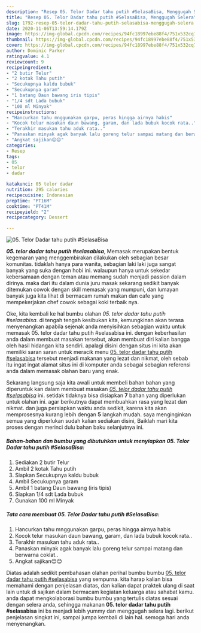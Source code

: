 ```yaml
---
description: "Resep 05. Telor Dadar tahu putih #SelasaBisa, Menggugah Selera"
title: "Resep 05. Telor Dadar tahu putih #SelasaBisa, Menggugah Selera"
slug: 1792-resep-05-telor-dadar-tahu-putih-selasabisa-menggugah-selera
date: 2020-11-06T13:59:14.179Z
image: https://img-global.cpcdn.com/recipes/94fc18997ebe88f4/751x532cq70/05-telor-dadar-tahu-putih-selasabisa-foto-resep-utama.jpg
thumbnail: https://img-global.cpcdn.com/recipes/94fc18997ebe88f4/751x532cq70/05-telor-dadar-tahu-putih-selasabisa-foto-resep-utama.jpg
cover: https://img-global.cpcdn.com/recipes/94fc18997ebe88f4/751x532cq70/05-telor-dadar-tahu-putih-selasabisa-foto-resep-utama.jpg
author: Dominic Parker
ratingvalue: 4.1
reviewcount: 9
recipeingredient:
- "2 butir Telur"
- "2 kotak Tahu putih"
- "Secukupnya kaldu bubuk"
- "Secukupnya garam"
- "1 batang Daun bawang iris tipis"
- "1/4 sdt Lada bubuk"
- "100 ml Minyak"
recipeinstructions:
- "Hancurkan tahu mnggunakan garpu, peras hingga airnya habis"
- "Kocok telur masukan daun bawang, garam, dan lada bubuk kocok rata.."
- "Terakhir masukan tahu aduk rata.."
- "Panaskan minyak agak banyak lalu goreng telur sampai matang dan berwarna coklat.."
- "Angkat sajikan😊😊"
categories:
- Resep
tags:
- 05
- telor
- dadar

katakunci: 05 telor dadar 
nutrition: 295 calories
recipecuisine: Indonesian
preptime: "PT16M"
cooktime: "PT41M"
recipeyield: "2"
recipecategory: Dessert

---
```



![05. Telor Dadar tahu putih #SelasaBisa](https://img-global.cpcdn.com/recipes/94fc18997ebe88f4/751x532cq70/05-telor-dadar-tahu-putih-selasabisa-foto-resep-utama.jpg)

<b><i>05. telor dadar tahu putih #selasabisa</i></b>, Memasak merupakan bentuk kegemaran yang menggembirakan dilakukan oleh sebagian besar komunitas. tidaklah hanya para wanita, sebagian laki laki juga sangat banyak yang suka dengan hobi ini. walaupun hanya untuk sekedar kebersamaan dengan teman atau memang sudah menjadi passion dalam dirinya. maka dari itu dalam dunia juru masak sekarang sedikit banyak ditemukan cowok dengan skill memasak yang mumpuni, dan lumayan banyak juga kita lihat di bermacam rumah makan dan cafe yang mempekerjakan chef cowok sebagai koki terbaik nya.

Oke, kita kembali ke hal bumbu olahan <i>05. telor dadar tahu putih #selasabisa</i>. di tengah tengah kesibukan kita, kemungkinan akan terasa menyenangkan apabila sejenak anda menyisihkan sebagian waktu untuk memasak 05. telor dadar tahu putih #selasabisa ini. dengan keberhasilan anda dalam membuat masakan tersebut, akan membuat diri kalian bangga oleh hasil hidangan kita sendiri. apalagi disini dengan situs ini kita akan memiliki saran saran untuk meracik menu <u>05. telor dadar tahu putih #selasabisa</u> tersebut menjadi makanan yang lezat dan nikmat, oleh sebab itu ingat ingat alamat situs ini di komputer anda sebagai sebagian referensi anda dalam memasak olahan baru yang enak.




Sekarang langsung saja kita awali untuk membeli bahan bahan yang diperuntuk kan dalam membuat masakan <u><i>05. telor dadar tahu putih #selasabisa</i></u> ini. setidak tidaknya bisa disiapkan <b>7</b> bahan yang diperlukan untuk olahan ini. agar berikutnya dapat membuahkan rasa yang lezat dan nikmat. dan juga persiapkan waktu anda sedikit, karena kita akan memprosesnya kurang lebih dengan <b>5</b> langkah mudah. saya menginginkan semua yang diperlukan sudah kalian sediakan disini, Baiklah mari kita proses dengan merinci dulu bahan baku selanjutnya ini.

<!--inarticleads1-->

##### Bahan-bahan dan bumbu yang dibutuhkan untuk menyiapkan 05. Telor Dadar tahu putih #SelasaBisa:

1. Sediakan 2 butir Telur
1. Ambil 2 kotak Tahu putih
1. Siapkan Secukupnya kaldu bubuk
1. Ambil Secukupnya garam
1. Ambil 1 batang Daun bawang (iris tipis)
1. Siapkan 1/4 sdt Lada bubuk
1. Gunakan 100 ml Minyak




<!--inarticleads2-->

##### Tata cara membuat 05. Telor Dadar tahu putih #SelasaBisa:

1. Hancurkan tahu mnggunakan garpu, peras hingga airnya habis
1. Kocok telur masukan daun bawang, garam, dan lada bubuk kocok rata..
1. Terakhir masukan tahu aduk rata..
1. Panaskan minyak agak banyak lalu goreng telur sampai matang dan berwarna coklat..
1. Angkat sajikan😊😊




Diatas adalah sedikit pembahasan olahan perihal bumbu bumbu <u>05. telor dadar tahu putih #selasabisa</u> yang sempurna. kita harap kalian bisa memahami dengan penjelasan diatas, dan kalian dapat praktek ulang di saat lain untuk di sajikan dalam bermacam kegiatan keluarga atau sahabat kamu. anda dapat mengkolaborasi bumbu bumbu yang tertulis diatas sesuai dengan selera anda, sehingga makanan <b>05. telor dadar tahu putih #selasabisa</b> ini bs menjadi lebih yummy dan menggugah selera lagi. berikut penjelasan singkat ini, sampai jumpa kembali di lain hal. semoga hari anda menyenangkan.
